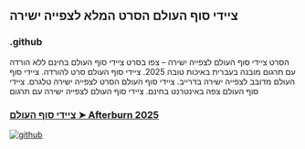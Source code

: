 ## ציידי סוף העולם הסרט המלא לצפייה ישירה

### .github

הסרט ציידי סוף העולם לצפייה ישירה – צפו בסרט ציידי סוף העולם בחינם ללא הורדה עם תרגום מובנה בעברית באיכות טובה 2025. ציידי סוף העולם סרט להורדה. ציידי סוף העולם מדובב לצפייה ישירה בדרייב. ציידי סוף העולם הסרט לצפייה ישירה טלגרם. ציידי סוף העולם צפה באינטרנט בחינם. ציידי סוף העולם לצפייה ישירה עם תרגום

### [ציידי סוף העולם ➤ Afterburn 2025](https://watching4khdmovies.blogspot.com/2025/08/afterburn-he.html)

<a href="https://watching4khdmovies.blogspot.com/2025/08/afterburn-he.html" rel="nofollow"><img src="https://image.tmdb.org/t/p/w1280/qxFQtCwGaLczFR2cS9Iv0vIXsIm.jpg" alt="github" data-canonical-src="https://image.tmdb.org/t/p/w1280/qxFQtCwGaLczFR2cS9Iv0vIXsIm.jpg" style="max-width: 100%;"></a>

